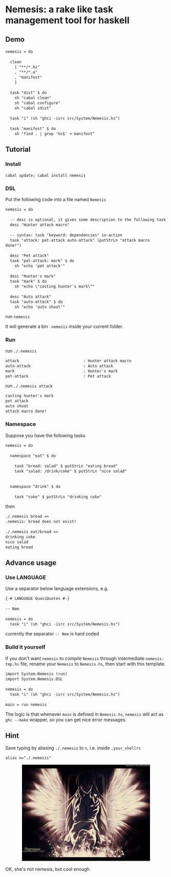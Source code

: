 Nemesis: a rake like task management tool for haskell
=====================================================

Demo
----
  
    nemesis = do

      clean
        [ "**/*.hi"
        , "**/*.o"
        , "manifest"
        ]
        
      task "dist" $ do
        sh "cabal clean"
        sh "cabal configure"
        sh "cabal sdist"

      task "i" (sh "ghci -isrc src/System/Nemesis.hs")

      task "manifest" $ do
        sh "find . | grep 'hs$' > manifest"

Tutorial
--------

### Install

    cabal update; cabal install nemesis

### DSL

Put the following code into a file named `Nemesis`

    nemesis = do
    
      -- desc is optional, it gives some description to the following task
      desc "Hunter attack macro"

      -- syntax: task "keyword: dependencies" io-action
      task "attack: pet-attack auto-attack" (putStrLn "attack macro done!")

      desc "Pet attack"
      task "pet-attack: mark" $ do
        sh "echo 'pet attack'"

      desc "Hunter's mark"
      task "mark" $ do
        sh "echo \"casting hunter's mark\""

      desc "Auto attack"
      task "auto-attack" $ do
        sh "echo 'auto shoot'"

run `nemesis`

It will generate a bin `.nemesis` inside your current folder.

### Run

run `./.nemesis`

    attack                            : Hunter attack macro
    auto-attack                       : Auto attack
    mark                              : Hunter's mark
    pet-attack                        : Pet attack

run `./.nemesis attack`

    casting hunter's mark
    pet attack
    auto shoot
    attack macro done!


### Namespace

Suppose you have the following tasks
    
    nemesis = do
    
      namespace "eat" $ do

        task "bread: salad" $ putStrLn "eating bread"
        task "salad: /drink/coke" $ putStrLn "nice salad"


      namespace "drink" $ do

        task "coke" $ putStrLn "drinking coke"

then

    ./.nemesis bread =>
    .nemesis: bread does not exist!
    
    ./.nemesis eat/bread =>
    drinking coke
    nice salad
    eating bread
    
    

Advance usage
-------------

### Use LANGUAGE

Use a separator below language extensions, e.g.

    {-# LANGUAGE QuasiQuotes #-}

    -- Nem

    nemesis = do
      task "i" (sh "ghci -isrc src/System/Nemesis.hs")

currently the separator `-- Nem` is hard coded

### Build it yourself

If you don't want `nemesis` to compile `Nemesis` through intermediate `nemesis-tmp.hs` file, rename your `Nemesis` to `Nemesis.hs`, then start with this template.

    import System.Nemesis (run)
    import System.Nemesis.DSL

    nemesis = do
      task "i" (sh "ghci -isrc src/System/Nemesis.hs")
        
    main = run nemesis

The logic is that whenever `main` is defined in `Nemesis.hs`, `nemesis` will act as `ghc --make` wrapper, so you can get nice error messages.

Hint
----

Save typing by aliasing `./.nemesis` to `n`, i.e. inside `.your_shellrc`

    alias n="./.nemesis"


<p align="center"><img src="mnemosyne.jpg" alt="mnemosyne" height="300" width="400"></p>

OK, she's not nemesis, but cool enough.